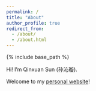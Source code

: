 ```yaml
---
permalink: /
title: "About"
author_profile: true
redirect_from: 
  - /about/
  - /about.html
---
```


{% include base_path %}

Hi! I’m Qinxuan Sun (孙沁璇). 

Welcome to my [personal website](https://sunqinxuan.github.io/)!

<!--
My work is on the social, cultural, political, and economic aspects of quantification, data science, automation, and AI. I have long focused on the role of AI in the governance and moderation of social media platforms and online communities, but I also care about issues like fairness, privacy, accountability, and labor in many application domains where AI is being deployed. Finally, I take the institutions of scientific and technological research as my object of study, asking how the disciplines and professions are changing around or by quantification, data science, automation, and AI. 

## My work and research
I am an interpretive social scientist trained as an ethnographer, with a broad background in the humanities --- but I have just enough expertise in computer science and data science to make trouble. I consider myself a methodological and disciplinary pluralist, as I draw from and contribute to many different academic disciplines. I use a broad range of qualitative, quantitative, and computational methods to holistically investigate the role of science and technology in our society, culture, politics, and economy. I have a particular focus on decentralized communities and institutions, such as open source software, scientific research, peer production platforms (like Wikipedia), and social media sites.

Most of my previous work has focused on [Wikipedia](http://enwp.org/Wikipedia), where I've studied the people and algorithms that produce and maintain an open encyclopedia. I’ve also studied scientific research networks and projects, including the [Long-Term Ecological Research Network](https://lternet.edu/), the [Open Science Grid](https://www.opensciencegrid.org/), and the [Moore-Sloan Data Science Environments](http://msdse.org/). I study topics including newcomer socialization, cooperation and conflict, community governance, specialization and professionalization, information verification and quality control, hackathons and community workshops, the roles of support staff and technicians, bias and discrimination, and diversity and inclusion. I also often focus on how these issues all intersect with and are embedded in the design of software and automated systems.

## My background and history
I received my Ph.D from the [UC-Berkeley School of Information](http://ischool.berkeley.edu), my M.A. from the [Communication, Culture, and Technology program](http://cct.georgetown.edu) at Georgetown University, and my B.A. in [the Humanities program](https://liberalarts.utexas.edu/humanities/) at the University of Texas at Austin. For just under five years after receiving my Ph.D, I was at the [Berkeley Institute for Data Science](https://bids.berkeley.edu) as a staff ethnographer. At BIDS, I was first a postdoctoral scholar, then became a principal investigator and led several research and education efforts, including the institute’s Data Science Studies efforts and the [Best Practices in Data Science](https://osf.io/ctfqn/) series.

## My intellectual communities
I’m a disciplinary nomad, integrating disciplines like computer science, information science, social psychology, and organization/management science with fields like philosophy, sociology, anthropology, and history of science and technology. In terms of academic specialties, I spend a lot of my time in the fields of Science and Technology Studies, Computer-Supported Cooperative Work, and new media / internet studies. Methodologically, while I am trained as a qualitative ethnographer, I also rely on other qualitative, quantitative, and computational methods. I often use more statistical forms of analysis to contextualize and further support more qualitative approaches, frequently collaborating with people from other disciplines. I frequently speak at conferences and events, and I also consult with various groups, organizations, and companies about a wide range of topics.

-->


